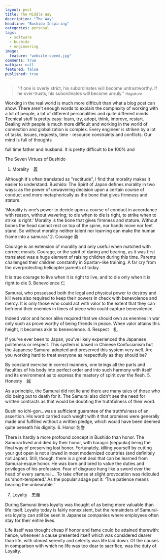 ```yaml
---
layout: post
title: The Middle Way
description: "The Way"
headline: "Bushido Inspiring"
categories: personal
tags: 
  - software
  - bushido
  - engineering
image: 
  feature: "website-speed.jpg"
comments: true
mathjax: null
featured: false
published: true
---
```


>&quot;If one is overly strict, his subordinates will become untrustworthy. If he over-trusts, his subordinates will become unruly.&quot;
><small><cite title="Hagakure">Hagakure</cite></small>


Working in the real world is much more difficult than what a blog post can show. 
There aren't enough words to explain the complexity of working with a lot of people, a lot of different
personalities and quite different minds. Tecnical stuff is pretty easy: learn, try, adopt, think, improve, restart.
Dealing with people is much more difficult and working in the world of connection and globalization is complex.
Every engineer is striken by a lot of tasks, issues, requests, time - resource constraints and conflicts.
Our mind is full of thoughts 

full time father and husband.
It is pretty difficult to be 100% and 

The Seven Virtues of Bushido

1. Morality　義

Although it's often translated as "rectitude", I find that morality makes it easier to understand. Bushido: The Spirit of Japan defines morality in two ways: as the power of unwavering decision upon a certain course of conduct and more metaphorically as the bone that gives firmness and stature.

‘Morality is one’s power to decide upon a course of conduct in accordance with reason, without wavering; to die when to die is right, to strike when to strike is right.’ Morality is the bone that gives firmness and stature. Without bones the head cannot rest on top of the spine, nor hands move nor feet stand. So without morality neither talent nor learning can make the human frame into a samurai.’
2. Courage 勇

Courage is an extension of morality and only useful when matched with correct morals. Courage, or the spirit of daring and bearing, as it was first translated was a huge element of raising children during this time. Parents challenged their children constantly in Spartan-like training. A far cry from the overprotecting helicopter parents of today.

It is true courage to live when it is right to live, and to die only when it is right to die
3. Benevolence 仁

Samurai, who possessed both the legal and physical power to destroy and kill were also required to keep their powers in check with benevolence and mercy. It is only those who could act with valor to the extent that they can befriend their enemies in times of piece who could capture benevolence.

Indeed valor and honor alike required that we should own as enemies in war only such as prove worthy of being friends in peace. When valor attains this height, it becomes akin to benevolence.
4. Respect　礼

If you've ever been to Japan, you've likely experienced the Japanese politeness or respect. This system is based in Chinese Confucianism but the Japanese Samurai adopted and preserved this system very well. Are you working hard to treat everyone as respectfully as they should be?

By constant exercise in correct manners, one brings all the parts and faculties of his body into perfect order and into such harmony with itself and its environment as to express the mastery of spirit over the flesh.
5. Honesty　誠

As a principle, the Samurai did not lie and there are many tales of those who did being put to death for it. The Samurai also didn't see the need for written contracts as that would be doubting the truthfulness of their word.

Bushi no ichi-gon...was a sufficient guarantee of the truthfulness of an assertion. His word carried such weight with it that promises were generally made and fulfilled without a written pledge, which would have been deemed quite beneath his dignity.
6. Honor 名誉

There is hardly a more profound concept in Bushido than honor. The Samurai lived and died by their honor, with haragiri (seppuku) being the final way of preserving lost honor. Fortunately, killing yourself by cutting your gut open is not allowed in most modernized countries (and definitely not Japan). Still, though, there is a great deal that can be learned from Samurai-esque honor. He was born and bred to value the duties and privileges of his profession. Fear of disgrace hung like a sword over the head of every samurai … To take offense at slight provocation was ridiculed as ‘short-tempered.’ As the popular adage put it: ‘True patience means bearing the unbearable.’

7. Loyalty　忠義

During Samurai times loyalty was thought of as being more valuable than life itself. Loyalty today is fairly nonexistent, but the remainders of Samurai-era loyalty can still be seen in Japanese companies where employees often stay for their entire lives.

Life itself was thought cheap if honor and fame could be attained therewith: hence, whenever a cause presented itself which was considered dearer than life, with utmost serenity and celerity was life laid down. Of the causes in comparison with which no life was too dear to sacrifice, was the duty of Loyalty.
